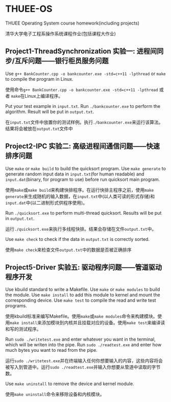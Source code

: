 # THUEE-OS

THUEE Operating System course homework(including projects)

清华大学电子工程系操作系统课程作业(包括课程大作业)

## Project1-ThreadSynchronization 实验一: 进程间同步/互斥问题——银行柜员服务问题

Use `g++ BankCounter.cpp -o bankcounter.exe -std=c++11 -lpthread` or `make` to compile the program in Linux.

使用命令`g++ BankCounter.cpp -o bankcounter.exe -std=c++11 -lpthread` 或者 `make`在Linux上编译程序。

Put your test example in `input.txt`. Run `./bankcounter.exe` to perform the algorithm. Result will be put in `output.txt`.

在`input.txt`文件中放置你的测试样例。执行`./bankcounter.exe`来运行该算法。结果将会被放在`output.txt`文件中

## Project2-IPC 实验二: 高级进程间通信问题——快速排序问题

Use `make` or `make build` to build the quicksort program. Use `make generate` to generate random input data in `input.txt`(for human readable) and `input.dat`(binary, for program to use) before run quicksort main program.

使用`make`或`make build`来构建快排程序。在运行快排主程序之前，使用`make generate`来生成随机的输入数据，在`input.txt`中(以人类可读的形式存储)和`input.dat`中(以二进制形式供程序使用)。

Run `./quicksort.exe` to perform multi-thread quicksort. Results will be put in `output.txt`.

运行`./quicksort.exe`来执行多线程快排。结果会存储在文件`output.txt`中。

Use `make check` to check if the data in `output.txt` is correctly sorted.

使用`make check`来检查文件`output.txt`中的数据是否被正确排序

## Project5-Driver 实验五: 驱动程序问题——管道驱动程序开发

Use kbuild standard to write a Makefile. Use `make` or `make modules` to build the module. Use `make install` to add this module to kernel and mount the corresponding device. Use `make test` to compile the read and write test programs.

使用kbuild标准来编写Makefile。使用`make`或`make modules`命令来构建模块。使用`make install`来添加模块到内核并且挂载对应的设备。使用`make test`来编译读和写的测试程序。

Run `sudo ./writetest.exe` and enter whatever you want in the terminal, which will be writen into the pipe. Run `sudo ./readtest.exe` and enter how much bytes you want to read from the pipe.

运行`sudo ./writetest.exe`并在终端输入任何你想要输入的内容，这些内容将会被写入到管道中。运行`sudo ./readtest.exe`并输入你想要从管道中读取的字节数。

Use `make uninstall` to remove the device and kernel module.

使用`make uninstall`命令来移除设备和内核模块。
